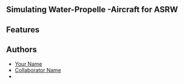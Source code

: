 ## Simulating Water-Propelle -Aircraft for ASRW



## Features


## Authors
- [Your Name](https://github.com/your-username)
- [Collaborator Name](https://github.com/collaborator-username)
- 
